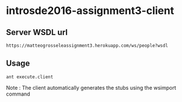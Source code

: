 # introsde2016-assignment3-client

## Server WSDL url
	https://matteogrosseleassignment3.herokuapp.com/ws/people?wsdl
## Usage
	ant execute.client
Note : The client automatically generates the stubs using the 
	wsimport
command
